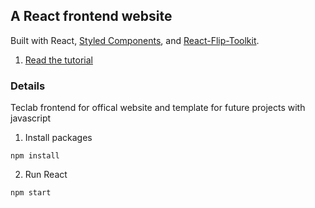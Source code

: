 ## A React frontend website
Built with React, [Styled Components](https://www.styled-components.com/), and [React-Flip-Toolkit](https://github.com/aholachek/react-flip-toolkit).

1. [Read the tutorial](https://css-tricks.com/building-a-complex-ui-animation-in-react-simply/)


### Details

Teclab frontend for offical website and template for future projects with javascript 

1. Install packages
```shell
npm install
```

2. Run React
```shell
npm start
```
